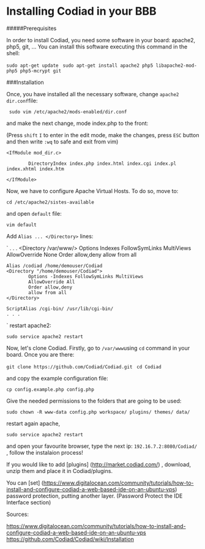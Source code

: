 # Installing Codiad in your BBB


#####Prerequisites

In order to install Codiad, you need some software in your board: apache2, php5, git, ... You can install
this software executing this command in the shell:

 `sudo apt-get update `
 `sudo apt-get install apache2 php5 libapache2-mod-php5 php5-mcrypt git `
	
###Installation

Once, you have installed all the necessary software, change `apache2` `dir.conf`file:

` sudo vim /etc/apache2/mods-enabled/dir.conf`

and make the next change, mode index.php to the front:

(Press `shift` `I` to enter in the edit mode, make the changes, press `ESC` button and then write `:wq` to safe
and exit from vim)

`<IfModule mod_dir.c>`

`         DirectoryIndex index.php index.html index.cgi index.pl index.xhtml index.htm `

`</IfModule> `

Now, we have to configure Apache Virtual Hosts. To do so, move to:

`cd /etc/apache2/sistes-available `

and open `default` file:

`vim default`

Add `Alias ... </Directory>` lines:

` . . .
    <Directory /var/www/>
            Options Indexes FollowSymLinks MultiViews
            AllowOverride None
            Order allow,deny
            allow from all
    </Directory>

    Alias /codiad /home/demouser/Codiad
    <Directory "/home/demouser/Codiad">
            Options -Indexes FollowSymLinks MultiViews
            AllowOverride All
            Order allow,deny
            allow from all
    </Directory>

    ScriptAlias /cgi-bin/ /usr/lib/cgi-bin/
    . . .
`
restart apache2:

`sudo service apache2 restart `

Now, let's clone Codiad. Firstly, go to `/var/www`using `cd` command in your board. Once you are there:

`git clone https://github.com/Codiad/Codiad.git `
`cd Codiad `

and copy the example configuration file:

` cp config.example.php config.php `

Give the needed permissions to the folders that are going to be used:

`sudo chown -R www-data config.php workspace/ plugins/ themes/ data/ `

restart again apache, 

`sudo service apache2 restart `

and open your favourite browser, type the next ip: `192.16.7.2:8080/Codiad/` ,
follow the instalaion process!

If you would like to add [plugins] (http://market.codiad.com/) , download, unzip them and place it in Codiad/plugins.

You can [set] (https://www.digitalocean.com/community/tutorials/how-to-install-and-configure-codiad-a-web-based-ide-on-an-ubuntu-vps)
password protection, putting another layer. (Password Protect the IDE Interface section)

Sources:

https://www.digitalocean.com/community/tutorials/how-to-install-and-configure-codiad-a-web-based-ide-on-an-ubuntu-vps
https://github.com/Codiad/Codiad/wiki/Installation